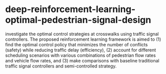 # deep-reinforcement-learning-optimal-pedestrian-signal-design
investigate the optimal control strategies at crosswalks using traffic signal controllers.  The proposed reinforcement learning framework is aimed to 
(1) find the optimal control policy that minimizes the number of conflicts (safety) while reducing traffic delay (efficiency), 
(2) account for different scheduling scenarios with various combinations of pedestrian flow rates and vehicle flow rates, and 
(3) make comparisons with baseline traditional traffic signal controllers and semi-controlled strategy. 
